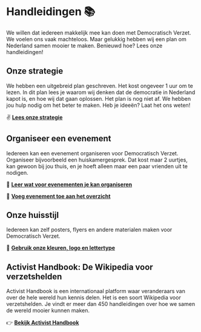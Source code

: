 # Handleidingen 📚

We willen dat iedereen makkelijk mee kan doen met Democratisch Verzet. We voelen ons vaak machteloos. Maar gelukkig hebben wij een plan om Nederland samen mooier te maken. Benieuwd hoe? Lees onze handleidingen!

## Onze strategie

We hebben een uitgebreid plan geschreven. Het kost ongeveer 1 uur om te lezen. In dit plan lees je waarom wij denken dat de democratie in Nederland kapot is, en hoe wij dat gaan oplossen. Het plan is nog niet af. We hebben jou hulp nodig om het beter te maken. Heb je ideeën? Laat het ons weten!

✌️ [**Lees onze strategie**](https://docs.google.com/document/d/1jKKJ9TSNR6orGs0gb_NAYBJbsvE8_Bi3bxRq6xtRCpQ/edit?tab=t.hn7ogcihlppc#heading=h.depkuxr0udik)

## Organiseer een evenement

Iedereen kan een evenement organiseren voor Democratisch Verzet. Organiseer bijvoorbeeld een huiskamergesprek. Dat kost maar 2 uurtjes, kan gewoon bij jou thuis, en je hoeft alleen maar een paar vrienden uit te nodigen.

📖 [**Leer wat voor evenementen je kan organiseren**](https://airtable.com/embed/apptnTq5FKTItnpIM/shrQsAFURm6hZUjhV)

📆 [**Voeg evenement toe aan het overzicht**](https://lu.ma/create?calendar=cal-pTzFNGJnHUszRei)

## Onze huisstijl

Iedereen kan zelf posters, flyers en andere materialen maken voor Democratisch Verzet.

🎨 [**Gebruik onze kleuren, logo en lettertype**](/huisstijl)

## Activist Handbook: De Wikipedia voor verzetshelden

Activist Handbook is een internationaal platform waar veranderaars van over de hele wereld hun kennis delen. Het is een soort Wikipedia voor verzetshelden. Je vindt er meer dan 450 handleidingen over hoe we samen de wereld mooier kunnen maken.

👉 [**Bekijk Activist Handbook**](https://activisthandbook.org)
